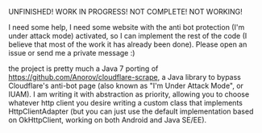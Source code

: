 UNFINISHED! WORK IN PROGRESS! NOT COMPLETE! NOT WORKING! 

I need some help, I need some website with the anti bot protection (I'm under attack mode) activated, so I can implement the rest of the code (I believe that most of the work it has already been done). Please open an issue or send me a private message :)



the project is pretty much a Java 7 porting of https://github.com/Anorov/cloudflare-scrape,  a Java library to bypass Cloudflare's anti-bot page (also known as "I'm Under Attack Mode", or IUAM). I am writing it with abstraction as priority, allowing you to choose whatever http client you desire writing a custom class that implements HttpClientAdapter (but you can just use the default implementation based on OkHttpClient, working on both Android and Java SE/EE).
